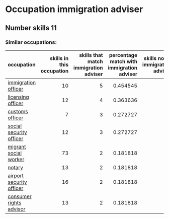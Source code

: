 # Occupation immigration adviser
## Number skills 11
### Similar occupations:
| occupation                                              |   skills in this occupation |   skills that match immigration adviser |   percentage match with immigration adviser |   skills not in immigration adviser |
|:--------------------------------------------------------|----------------------------:|----------------------------------------:|--------------------------------------------:|------------------------------------:|
| [immigration officer](immigration_officer.md)           |                          10 |                                       5 |                                    0.454545 |                                   5 |
| [licensing officer](licensing_officer.md)               |                          12 |                                       4 |                                    0.363636 |                                   8 |
| [customs officer](customs_officer.md)                   |                           7 |                                       3 |                                    0.272727 |                                   4 |
| [social security officer](social_security_officer.md)   |                          12 |                                       3 |                                    0.272727 |                                   9 |
| [migrant social worker](migrant_social_worker.md)       |                          73 |                                       2 |                                    0.181818 |                                  71 |
| [notary](notary.md)                                     |                          13 |                                       2 |                                    0.181818 |                                  11 |
| [airport security officer](airport_security_officer.md) |                          16 |                                       2 |                                    0.181818 |                                  14 |
| [consumer rights advisor](consumer_rights_advisor.md)   |                          13 |                                       2 |                                    0.181818 |                                  11 |
